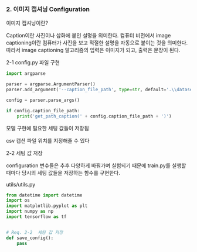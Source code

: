### 2. 이미지 캡셔닝 Configuration

이미지 캡셔닝이란?

Caption이란 사진이나 삽화에 붙인 설명을 의미한다. 컴퓨터 비전에서 image captioning이란 컴퓨터가 사진을 보고 적절한 설명을 자동으로 붙이는 것을 의미한다. 따라서 image captioning 알고리즘의 입력은 이미지가 되고, 출력은 문장이 된다.



2-1 config.py 파일 구현

```python
import argparse

parser = argparse.ArgumentParser()
parser.add_argument('--caption_file_path', type=str, default='.\\datasets\\images\\results.csv')

config = parser.parse_args()

if config.caption_file_path:
    print('get_path_caption(' + config.caption_file_path + ')')
```

 모델 구현에 필요한 세팅 값들이 저장됨

csv 캡션 파일 위치를 지정해줄 수 있다



2-2 세팅 값 저장

configuration 변수들은 추후 다양하게 바꿔가며 실험되기 때문에 train.py를 실행할 때마다 당시의 세팅 값들을 저장하는 함수를 구현한다.

utils/utils.py

```python
from datetime import datetime
import os
import matplotlib.pyplot as plt
import numpy as np
import tensorflow as tf


# Req. 2-2	세팅 값 저장
def save_config():
	pass
```

